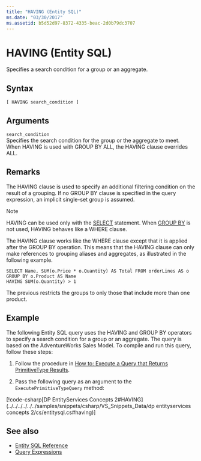 ```yaml
---
title: "HAVING (Entity SQL)"
ms.date: "03/30/2017"
ms.assetid: b5d52d97-8372-4335-beac-2d0b79dc3707
---
```

# HAVING (Entity SQL)
Specifies a search condition for a group or an aggregate.  
  
## Syntax  
  
```  
[ HAVING search_condition ]  
```  
  
## Arguments  
 `search_condition`  
 Specifies the search condition for the group or the aggregate to meet. When HAVING is used with GROUP BY ALL, the HAVING clause overrides ALL.  
  
## Remarks  
 The HAVING clause is used to specify an additional filtering condition on the result of a grouping. If no GROUP BY clause is specified in the query expression, an implicit single-set group is assumed.  
  
> [!NOTE]
>  HAVING can be used only with the [SELECT](../../../../../../docs/framework/data/adonet/ef/language-reference/select-entity-sql.md) statement. When [GROUP BY](../../../../../../docs/framework/data/adonet/ef/language-reference/group-by-entity-sql.md) is not used, HAVING behaves like a WHERE clause.  
  
 The HAVING clause works like the WHERE clause except that it is applied after the GROUP BY operation. This means that the HAVING clause can only make references to grouping aliases and aggregates, as illustrated in the following example.  
  
```  
SELECT Name, SUM(o.Price * o.Quantity) AS Total FROM orderLines AS o GROUP BY o.Product AS Name  
HAVING SUM(o.Quantity) > 1  
```  
  
 The previous restricts the groups to only those that include more than one product.  
  
## Example  
 The following Entity SQL query uses the HAVING and GROUP BY operators to specify a search condition for a group or an aggregate. The query is based on the AdventureWorks Sales Model. To compile and run this query, follow these steps:  
  
1. Follow the procedure in [How to: Execute a Query that Returns PrimitiveType Results](../../../../../../docs/framework/data/adonet/ef/how-to-execute-a-query-that-returns-primitivetype-results.md).  
  
2. Pass the following query as an argument to the `ExecutePrimitiveTypeQuery` method:  
  
 [!code-csharp[DP EntityServices Concepts 2#HAVING](../../../../../../samples/snippets/csharp/VS_Snippets_Data/dp entityservices concepts 2/cs/entitysql.cs#having)]  
  
## See also

- [Entity SQL Reference](../../../../../../docs/framework/data/adonet/ef/language-reference/entity-sql-reference.md)
- [Query Expressions](../../../../../../docs/framework/data/adonet/ef/language-reference/query-expressions-entity-sql.md)
